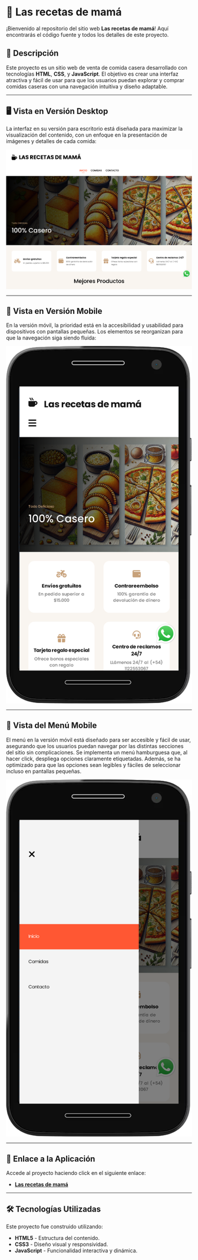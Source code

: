 # 🥘 Las recetas de mamá

¡Bienvenido al repositorio del sitio web **Las recetas de mamá**! Aquí encontrarás el código fuente y todos los detalles de este proyecto.

## 📖 Descripción

Este proyecto es un sitio web de venta de comida casera desarrollado con tecnologías **HTML**, **CSS**, y **JavaScript**. El objetivo es crear una interfaz atractiva y fácil de usar para que los usuarios puedan explorar y comprar comidas caseras con una navegación intuitiva y diseño adaptable.

---

## 🖥️ Vista en Versión Desktop

La interfaz en su versión para escritorio está diseñada para maximizar la visualización del contenido, con un enfoque en la presentación de imágenes y detalles de cada comida:

![Vista_En_Versión_Desktop](assets/design/desktop-design.jpg)

---

## 📱 Vista en Versión Mobile

En la versión móvil, la prioridad está en la accesibilidad y usabilidad para dispositivos con pantallas pequeñas. Los elementos se reorganizan para que la navegación siga siendo fluida:

![Vista_En_Versión_Mobile](assets/design/mobile-design.jpg)

---

## 📱 Vista del Menú Mobile

El menú en la versión móvil está diseñado para ser accesible y fácil de usar, asegurando que los usuarios puedan navegar por las distintas secciones del sitio sin complicaciones. Se implementa un menú hamburguesa que, al hacer click, despliega opciones claramente etiquetadas. Además, se ha optimizado para que las opciones sean legibles y fáciles de seleccionar incluso en pantallas pequeñas.

![Vista_Del_Menú_Mobile](assets/design/menu-mobile-design.jpg)

---

## 🚀 Enlace a la Aplicación

Accede al proyecto haciendo click en el siguiente enlace:

- **[Las recetas de mamá](https://las-recetas-de-mama.netlify.app//)**

---

## 🛠️ Tecnologías Utilizadas

Este proyecto fue construido utilizando:

- **HTML5** - Estructura del contenido.
- **CSS3** - Diseño visual y responsividad.
- **JavaScript** - Funcionalidad interactiva y dinámica.
